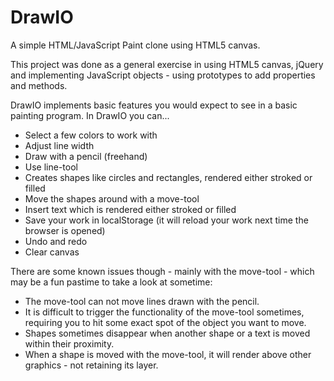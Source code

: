 # DrawIO
A simple HTML/JavaScript Paint clone using HTML5 canvas.

This project was done as a general exercise in using HTML5 canvas, jQuery and implementing JavaScript objects - using prototypes to add properties and methods.

DrawIO implements basic features you would expect to see in a basic painting program. In DrawIO you can...
- Select a few colors to work with
- Adjust line width
- Draw with a pencil (freehand)
- Use line-tool
- Creates shapes like circles and rectangles, rendered either stroked or filled
- Move the shapes around with a move-tool
- Insert text which is rendered either stroked or filled
- Save your work in localStorage (it will reload your work next time the browser is opened)
- Undo and redo
- Clear canvas

There are some known issues though - mainly with the move-tool - which may be a fun pastime to take a look at sometime:
- The move-tool can not move lines drawn with the pencil.
- It is difficult to trigger the functionality of the move-tool sometimes, requiring you to hit some exact spot of the object you want to move.
- Shapes sometimes disappear when another shape or a text is moved within their proximity.
- When a shape is moved with the move-tool, it will render above other graphics - not retaining its layer.
